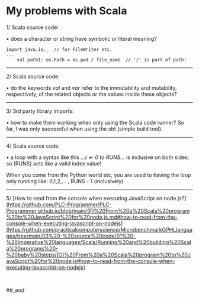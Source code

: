 # My problems with Scala

1/ Scala source code:

• does a character or string have symbolic or literal meaning?

```
import java.io._  // for FileWriter etc.
...
    val path1: os.Path = os.pwd / file_name  // '/' is part of path!
```

---

2/ Scala source code:

• do the keywords _val_ and _var_ refer to the immutability and mutability, respectively, of the related objects or the values inside these objects?

---

3/ 3rd party library imports:

• how to make them working when only using the Scala code runner? So far, I was only successful when using the sbt (simple build tool).

---

4/ Scala source code:

• a loop with a syntax like this _...r <- 0 to RUNS..._ is inclusive on both sides; so (RUNS) acts like a valid index value!

When you come from the Python world etc, you are used to having the loop only running like: 0,1,2,... , RUNS - 1 (inclusively)

---

5/ [How to read from the console when executing JavaScript on node.js?](https://github.com/PLC-Programmer/PLC-Programmer.github.io/blob/main/(F)%20From%20a%20Scala%20program%20to%20JavaScript%20for%20node.js.md#how-to-read-from-the-console-when-executing-javascript-on-nodejs](https://github.com/practicalcomputerscience/MicrobenchmarkGPHLlanguages/tree/main/03%20-%20source%20code/01%20-%20imperative%20languages/Scala/Running%20and%20building%20Scala%20programs%20-%20baby%20steps/(G)%20From%20a%20Scala%20program%20to%20JavaScript%20for%20node.js#how-to-read-from-the-console-when-executing-javascript-on-nodejs)

<br/>

##_end
